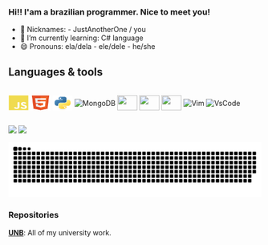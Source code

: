 ### Hi!! I'am a brazilian programmer. Nice to meet you!

- 📄 Nicknames: - JustAnotherOne / you
- 🌱 I’m currently learning: C# language
- 😄 Pronouns: ela/dela - ele/dele - he/she

## Languages & tools  
<div style="display: inline_block"><br>
  <img align="center" alt="Rafa-Js" height="30" width="40" src="https://raw.githubusercontent.com/devicons/devicon/master/icons/javascript/javascript-plain.svg">
  <img align="center" alt="Rafa-HTML" height="30" width="40" src="https://raw.githubusercontent.com/devicons/devicon/master/icons/html5/html5-original.svg">
  <img align="center" alt="Rafa-Python" height="30" width="40" src="https://raw.githubusercontent.com/devicons/devicon/master/icons/python/python-original.svg">
  <img align="center" alt="MongoDB" height="30" width="40" src="https://cdn.jsdelivr.net/gh/devicons/devicon/icons/mongodb/mongodb-original-wordmark.svg">
  <img align="center" alt-"Node.js" height="30" width="40" src="https://cdn.jsdelivr.net/gh/devicons/devicon/icons/nodejs/nodejs-original.svg">
  <img align="center" alt-"C" height="30" width="40" src="https://cdn.jsdelivr.net/gh/devicons/devicon/icons/c/c-original.svg">
  <img align="center" alt-"Cplusplus" height="30" width="40" src="https://cdn.jsdelivr.net/gh/devicons/devicon/icons/cplusplus/cplusplus-original.svg">
  <img align="center" alt="Vim" height="30" width="40" src="https://cdn.jsdelivr.net/gh/devicons/devicon/icons/vim/vim-original.svg">
  <img align="center" alt="VsCode" height="30" width="40" src="https://cdn.jsdelivr.net/gh/devicons/devicon/icons/vscode/vscode-original.svg">
           
</div>
  
  ##
  <div> 
 <a href="https://discord.gg/ZS5mRWvcQ4" target="_blank"><img src="https://img.shields.io/badge/Discord-7289DA?style=for-the-badge&logo=discord&logoColor=white" target="_blank"></a> 
  <a href = "mailto:Merlinjoaovitor@gmail.com"><img src="https://img.shields.io/badge/-Gmail-%23333?style=for-the-badge&logo=gmail&logoColor=white" target="_blank"></a>

 ![Snake animation](https://github.com/jvopBR/jvopBR/blob/output/github-contribution-grid-snake.svg)
    
 </div>
 


### Repositories
**[UNB](https://github.com/jvopBR/UNB)**: All of my university work.
